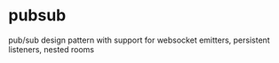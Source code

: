 # pubsub
pub/sub design pattern with support for websocket emitters, persistent listeners, nested rooms
